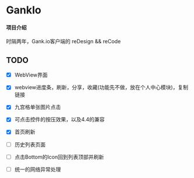 # GankIo

#### 项目介绍
时隔两年，Gank.io客户端的 reDesign && reCode

## TODO

- [x] WebView界面
- [x] webview进度条，刷新，分享，收藏(功能先不做，放在个人中心模块)，复制链接
- [x] 九宫格单张图片点击
- [x] 可点击控件的按压效果，以及4.4的兼容
- [x] 首页刷新
- [ ] 历史列表页面
- [ ] 点击Bottom的Icon回到列表顶部并刷新
- [ ] 统一的网络异常处理

